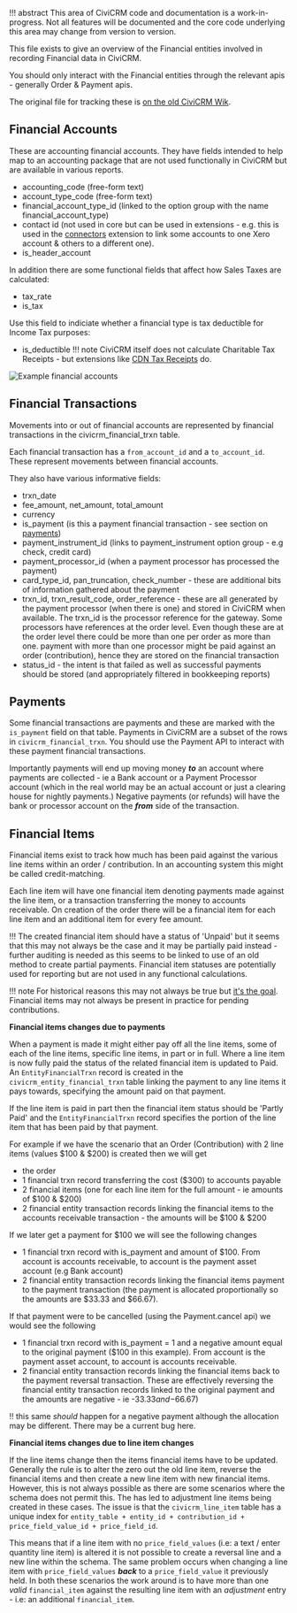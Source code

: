 !!! abstract
    This area of CiviCRM code and documentation is a work-in-progress. Not all features will be documented and the core code underlying this area may change from version to version.

This file exists to give an overview of the Financial entities involved in recording Financial data in CiviCRM.

You should only interact with the Financial entities through the relevant apis - generally Order & Payment apis.

The original file for tracking these is [on the old CiviCRM Wik](https://wiki.civicrm.org/confluence/display/CRM/CiviAccounts+Data+Flow).

## Financial Accounts

These are accounting financial accounts. They have fields intended to help map to an accounting package that
are not used functionally in CiviCRM but are available in various reports.

* accounting_code (free-form text)
* account_type_code (free-form text)
* financial_account_type_id (linked to the option group with the name financial_account_type)
* contact id (not used in core but can be used in extensions - e.g. this is used in the [connectors](https://github.com/eileenmcnaughton/nz.co.fuzion.connectors) extension to link some accounts to one Xero account & others to a different one).
* is_header_account

In addition there are some functional fields that affect how Sales Taxes are calculated:

* tax_rate
* is_tax

Use this field to indiciate whether a financial type is tax deductible for Income Tax purposes:
* is_deductible 
!!! note
CiviCRM itself does not calculate Charitable Tax Receipts - but extensions like [CDN Tax Receipts](https://civicrm.org/extensions/cdn-tax-receipts) do.

![Example financial accounts](/img/financial/FinancialAccount.png)

## Financial Transactions

Movements into or out of financial accounts are represented by financial transactions in the civicrm_financial_trxn table.

Each financial transaction has a `from_account_id` and a `to_account_id`. These represent movements between financial accounts.

They also have various informative fields:

* trxn_date
* fee_amount, net_amount, total_amount
* currency
* is_payment (is this a payment financial transaction - see section on [payments](#payments))
* payment_instrument_id (links to payment_instrument option group - e.g check, credit card)
* payment_processor_id (when a payment processor has processed the payment)
* card_type_id, pan_truncation, check_number - these are additional bits of information gathered about the payment
* trxn_id, trxn_result_code, order_reference - these are all generated by the payment processor (when there is one) and
stored in CiviCRM when available. The trxn_id is the processor reference for the gateway. Some processors have references
at the order level. Even though these are at the order level there could be more than one per order as more than one.
payment with more than one processor might be paid against an order (contribution), hence they are stored on the financial transaction
* status_id - the intent is that failed as well as successful payments should be stored (and appropriately filtered in bookkeeping reports)

## Payments

Some financial transactions are payments and these are marked with the `is_payment` field on that table. Payments in CiviCRM are a subset
of the rows in `civicrm_financial_trxn`. You should use the Payment API to interact with these payment financial transactions.

Importantly payments will end up moving money ***to*** an account where payments are collected - ie a Bank account
or a Payment Processor account (which in the real world may be an actual account or just a clearing house for nightly payments.)
Negative payments (or refunds) will have the bank or processor account on the ***from*** side of the transaction.

## Financial Items

Financial items exist to track how much has been paid against the various line items within an order / contribution.
In an accounting system this might be called credit-matching.

Each line item will have one financial item denoting payments made against the line item, or a transaction transferring the money to
accounts receivable.
On creation of the order there will be a financial item for each line item and an additional item for every fee amount.

!!! The created financial item should have a status of 'Unpaid' but it seems that this may not always be the case and it may be
    partially paid instead - further auditing is needed as this seems to be linked to use of an old method to create partial payments.
    Financial item statuses are potentially used for reporting but are not used in any functional calculations.

!!! note
    For historical reasons this may not always be true but [it's the goal](https://github.com/civicrm/civicrm-dev-docs/issues/712). Financial items
    may not always be present in practice for pending contributions.

**Financial items changes due to payments**

When a payment is made it might either pay off all the line items, some of each of the line items, specific line items, in part or in full.
Where a line item is now fully paid the status of the related financial item is updated to Paid. An `EntityFinancialTrxn` record is created
in the `civicrm_entity_financial_trxn` table linking the payment to any line items it pays towards, specifying the amount paid on that payment.

If the line item is paid in part then the financial item status should be 'Partly Paid' and the `EntityFinancialTrxn` record specifies the portion
of the line item that has been paid by that payment.

For example if we have the scenario that an Order (Contribution) with 2 line items (values $100 & $200) is created then we will get

* the order
* 1 financial trxn record transferring the cost ($300) to accounts payable
* 2 financial items (one for each line item for the full amount - ie amounts of $100 & $200)
* 2 financial entity transaction records linking the financial items to the accounts receivable transaction - the amounts will be $100 & $200

If we later get a payment for $100 we will see the following changes

* 1 financial trxn record with is_payment and amount of $100. From account is accounts receivable, to account is the payment asset account (e.g Bank account)
* 2 financial entity transaction records linking the financial items payment to the payment transaction (the payment is allocated proportionally
so the amounts are $33.33 and $66.67).

If that payment were to be cancelled (using the Payment.cancel api) we would see the following

* 1 financial trxn record with is_payment = 1 and a negative amount equal to the original payment ($100 in this example). From account is the payment asset account, to account is accounts receivable.
* 2 financial entity transaction records linking the financial items back to the payment reversal transaction. These are effectively reversing
the financial entity transaction records linked to the original payment and the amounts are negative - ie -$33.33 and -$66.67)

!! this same *should* happen for a negative payment although the allocation may be different. There may be a current bug here.

**Financial items changes due to line item changes**

If the line items change then the items financial items have to be updated. Generally the rule is to alter the zero out the
old line item, reverse the financial items and then create a new line item with new financial items. However, this is not
always  possible as there are some scenarios where the schema does not permit this. The has led to
adjustment line items being created in these cases. The issue is that the `civicrm_line_item` table has a unique index for
`entity_table + entity_id + contribution_id + price_field_value_id + price_field_id`.

This means that if a line item with no `price_field_values` (i.e: a text / enter quantity line item) is altered it is not possible
to create a reversal line and a new line within the schema. The same problem occurs when changing a line item with `price_field_values`
***back*** to a `price_field_value` it previously held. In both these scenarios the work around is to have more than one *valid* `financial_item`
against the resulting line item with an *adjustment* entry -  i.e: an additional `financial_item`.
